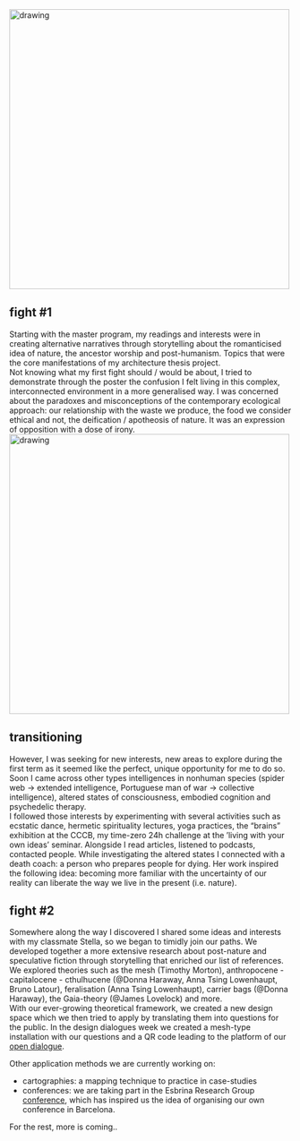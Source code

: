 <img src="../fight2.png" alt="drawing" width="500" />   

## fight #1
Starting with the master program, my readings and interests were in creating alternative narratives through storytelling about the romanticised idea of nature, the ancestor worship and post-humanism. Topics that were the core manifestations of my architecture thesis project.   
Not knowing what my first fight should / would be about, I tried to demonstrate through the poster the confusion I felt living in this complex, interconnected environment in a more generalised way. I was concerned about the paradoxes and misconceptions of the contemporary ecological approach: our relationship with the waste we produce, the food we consider ethical and not, the deification / apotheosis of nature. It was an expression of opposition with a dose of irony.  
<img src="../fight1.jpg" alt="drawing" width="500" />   

## transitioning
However, I was seeking for new interests, new areas to explore during the first term as it seemed like the perfect, unique opportunity for me to do so. Soon I came across other types intelligences in nonhuman species (spider web -> extended intelligence, Portuguese man of war -> collective intelligence), altered states of consciousness, embodied cognition and psychedelic therapy.  
I followed those interests by experimenting with several activities such as ecstatic dance, hermetic spirituality lectures, yoga practices, the “brains” exhibition at the CCCB, my time-zero 24h challenge at the ’living with your own ideas’ seminar. Alongside I read articles, listened to podcasts, contacted people. While investigating the altered states I connected with a death coach: a person who prepares people for dying. Her work inspired the following idea: becoming more familiar with the uncertainty of our reality can liberate the way we live in  the present (i.e. nature).  

## fight #2  
Somewhere along the way I discovered I shared some ideas and interests with my classmate Stella, so we began to timidly join our paths. We developed together a more extensive research about post-nature and speculative fiction through storytelling that enriched our list of references. We explored theories such as the mesh (Timothy Morton), anthropocene - capitalocene - cthulhucene (@Donna Haraway, Anna Tsing Lowenhaupt, Bruno Latour), feralisation (Anna Tsing Lowenhaupt), carrier bags (@Donna Haraway), the Gaia-theory (@James Lovelock) and more.  
With our ever-growing theoretical framework, we created a new design space which we then tried to apply by translating them into questions for the public. In the design dialogues week we created a mesh-type installation with our questions and a QR code leading to the platform of our [open dialogue](https://etherpad.wikimedia.org/p/fLhhX-gQcpsCZCb0Ckj3).  

Other application methods we are currently working on:
- cartographies: a mapping technique to practice in case-studies
- conferences: we are taking part in the Esbrina Research Group [conference](https://esbrina.eu/en/portfolio/imaginar-mundos-posibles-potencialidades-limites-y-fricciones-de-la-ficcion-especulativa-en-la-investigacion-y-la-educacion-3/), which has inspired us the idea of organising our own conference in Barcelona.   

For the rest, more is coming..  
